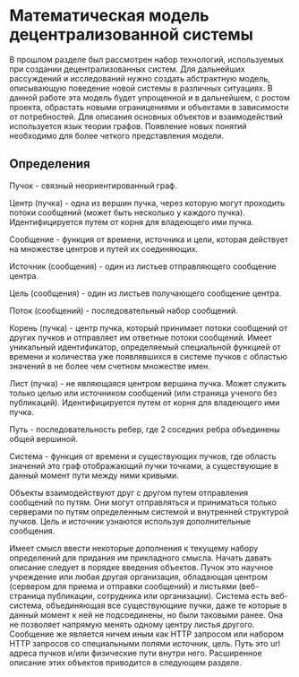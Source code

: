# Математическая модель децентрализованной системы

В прошлом разделе был рассмотрен набор технологий, используемых при создании децентрализованных систем. Для дальнейших рассуждений и исследований нужно создать абстрактную модель, описывающую поведение новой системы в различных ситуациях. В данной работе эта модель будет упрощенной и в дальнейшем, с ростом проекта, обрастать новыми ограницениями и объектами в зависимости от потребностей. Для описания основных объектов и взаимодействий используется язык теории графов. Появление новых понятий необходимо для более четкого представления модели.

## Определения

Пучок - связный неориентированный граф.

Центр (пучка) - одна из вершин пучка, через которую могут проходить потоки сообщений (может быть несколько у каждого пучка). Идентифицируется путем от корня для владеющего ими пучка.

Сообщение - функция от времени, источника и цели, которая действует на множестве центров и путей их соединяющих.

Источник (сообщения) - один из листьев отправляющего сообщение центра.

Цель (сообщения) - один из листьев получающего сообщение центра.

Поток (сообщений) - последовательный набор сообщений.

Корень (пучка) - центр пучка, который принимает потоки сообщений от других пучков и отправляет им ответные потоки сообщений. Имеет уникальный идентификатор, определяемый специальной функцией от времени и количества уже появлявшихся в системе пучков с областью значений в не более чем счетном множестве имен.

Лист (пучка) - не являющаяся центром вершина пучка.  Может служить только целью или источником сообщений (или страница ученого без публикаций). Идентифицируется путем от корня для владеющего ими пучка.

Путь - последовательность ребер, где 2 соседних ребра объединены общей вершиной.

Система - функция от времени и существующих пучков, где область значений это граф отображающий пучки точками, а существующие в данный момент пути между ними кривыми.

Объекты взаимодействуют друг с другом путем отправления сообщений по путям. Они могут отправляться и приниматься только серверами по путям определенным системой и внутренней структурой пучков. Цель и источник узнаются используя дополнительные сообщения.

Имеет смысл ввести некоторые дополнения к текущему набору определений для придания им прикладного смысла. Начать давать описание следует в порядке введения объектов. Пучок это научное учреждение или любая другая организация, обладающая центром (сервером для приема и отправки сообщений) и листьями (веб-страница публикации, сотрудника или организации). Система есть веб-система, объединяющая все существующиие пучки, даже те которые в данный момент к ней не подсоединены, но были таковыми ранее. Она не позволяет напрямую менять одному центру листья другого. Сообщение же является ничем иным как HTTP запросом или набором HTTP запросов со специальными полями источник, цель. Путь это url адреса пучков и/или физические пути внутри него. Расширенное описание этих объектов приводится в следующем разделе.